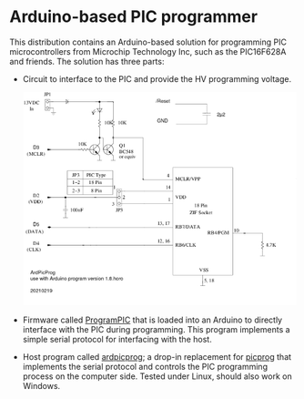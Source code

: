
# Arduino-based PIC programmer

This distribution contains an Arduino-based solution for programming
PIC microcontrollers from Microchip Technology Inc, such as the
PIC16F628A and friends. The solution has three parts:

* Circuit to interface to the PIC and provide the HV programming voltage.

  ![Schematics](ArdPicProg_1_8_horo.png)

* Firmware called [ProgramPIC](ProgramPic) that is loaded into an Arduino to directly
  interface with the PIC during programming. This program implements a
  simple serial protocol for interfacing with the host.

* Host program called [ardpicprog](ArdPicProg); a drop-in replacement for
  [picprog](http://hyvatti.iki.fi/~jaakko/pic/picprog.html) that
  implements the serial protocol and controls the PIC programming
  process on the computer side. Tested under Linux, should also work on Windows.

